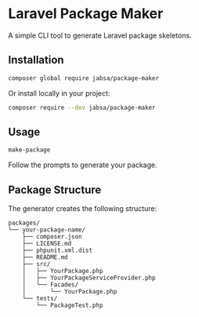 # Laravel Package Maker

A simple CLI tool to generate Laravel package skeletons.

## Installation

```bash
composer global require jabsa/package-maker
```

Or install locally in your project:

```bash
composer require --dev jabsa/package-maker
```

## Usage

```bash
make-package
```

Follow the prompts to generate your package.

## Package Structure

The generator creates the following structure:

```
packages/
└── your-package-name/
    ├── composer.json
    ├── LICENSE.md
    ├── phpunit.xml.dist
    ├── README.md
    ├── src/
    │   ├── YourPackage.php
    │   ├── YourPackageServiceProvider.php
    │   └── Facades/
    │       └── YourPackage.php
    └── tests/
        └── PackageTest.php
```